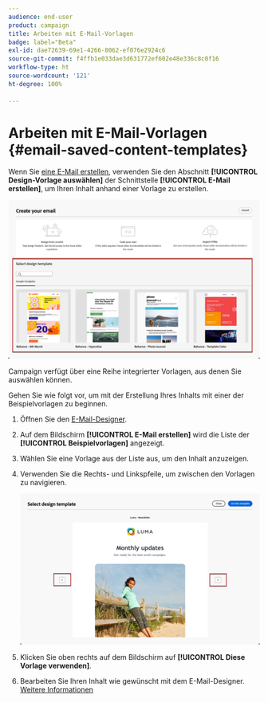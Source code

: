 ```yaml
---
audience: end-user
product: campaign
title: Arbeiten mit E-Mail-Vorlagen
badge: label="Beta"
exl-id: dae72639-69e1-4266-8062-ef076e2924c6
source-git-commit: f4ffb1e033dae3d631772ef602e48e336c8c0f16
workflow-type: ht
source-wordcount: '121'
ht-degree: 100%

---
```


# Arbeiten mit E-Mail-Vorlagen {#email-saved-content-templates}

Wenn Sie [eine E-Mail erstellen](../email/create-email.md), verwenden Sie den Abschnitt **[!UICONTROL Design-Vorlage auswählen]** der Schnittstelle **[!UICONTROL E-Mail erstellen]**, um Ihren Inhalt anhand einer Vorlage zu erstellen.

![](assets/email_designer-sample-templates.png)

Campaign verfügt über eine Reihe integrierter Vorlagen, aus denen Sie auswählen können.

Gehen Sie wie folgt vor, um mit der Erstellung Ihres Inhalts mit einer der Beispielvorlagen zu beginnen.

1. Öffnen Sie den [E-Mail-Designer](get-started-email-designer.md).

1. Auf dem Bildschirm **[!UICONTROL E-Mail erstellen]** wird die Liste der **[!UICONTROL Beispielvorlagen]** angezeigt.

1. Wählen Sie eine Vorlage aus der Liste aus, um den Inhalt anzuzeigen.

1. Verwenden Sie die Rechts- und Linkspfeile, um zwischen den Vorlagen zu navigieren.

   ![](assets/email_designer-sample-templates-navigate.png)

1. Klicken Sie oben rechts auf dem Bildschirm auf **[!UICONTROL Diese Vorlage verwenden]**.

1. Bearbeiten Sie Ihren Inhalt wie gewünscht mit dem E-Mail-Designer. [Weitere Informationen](create-email-content.md)
